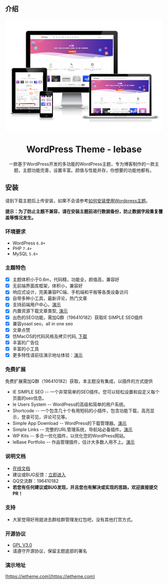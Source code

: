 ## 介绍

![screenshot](./screenshot.png)

<div align="center">
    <h1>WordPress Theme - Iebase</h1>
    <p>一款基于WordPress开发的多功能的WordPress主题，专为博客制作的一款主题，主题功能完善，设置丰富。颜值与性能并存，你想要的功能他都有。</p>
</div>

## 安装

请到下载主题后上传安装，如果不会请参考[如何安装使用Wordpress主题](https://ietheme.com/use-wordpress-themes-step-step-guide.html)。

**提示：为了防止主题不兼容，请在安装主题前进行数据备份，防止数据字段重复覆盖等情况发生。**

### 环境要求

- WordPress `6.0+`
- PHP `7.4+`
- MySQL `5.6+`

### 主题特色

- [x] 主题体积小于0.6m，代码精，功能全，颜值高，兼容好
- [x] 无前端界面库框架，体积小，兼容好
- [x] 响应式设计，完美兼容PC端、手机端和平板等各类设备访问
- [x] 自带多种小工具，最新评论，热门文章
- [x] 支持前端用户中心，[演示](https://ietheme.com/user)
- [x] 内置资源下载文章类型, [演示](https://ietheme.com/automatic-vanilla-javascript-tabs-ui.html)
- [x] 出色的SEO功能，需加Q群（196410182）获取IE SIMPLE SEO插件
- [x] 兼容yoast seo，all in one seo
- [x] 文章点赞
- [x] 仿MacOS的代码风格及拷贝代码, [下载](https://ietheme.com/portfolio/iebase-code-block.html)
- [x] 丰富的广告位
- [x] 丰富的小工具
- [x] 更多特性请前往演示地址体验：[演示](https://ietheme.com/)

### 免费扩展

免费扩展需加Q群（196410182）获取，本主题没有集成，以插件的方式提供

- IE SIMPLE SEO -- 一个非常简单的SEO插件。您可以轻松设置和自定义每个页面的seo信息。
- Ie Users System -- WordPress的高级和简单的用户系统。
- Shortcode -- 一个包含几十个有用短码的小插件，包含功能下载，高亮显示，登录可见，评论可见等。
-	Simple App Download -- WordPress的下载管理器。[演示](https://ietheme.com/apps)
- Simple Links -- 完整的URL管理系统，导航站必备插件。[演示](https://ietheme.com/list)
- WP Kits -- 多合一优化插件，以优化您的WordPress网站。
- IeBase Portfolio -- 作品管理插件，估计大多数人用不上。[演示](https://ietheme.com/portfolio/envato-affiliate.html)

### 说明文档

- [在线文档]([https://ietheme.com](https://ietheme.com/iebase-theme/))
- 建议或BUG反馈：[立即进入](https://github.com/99839/iebase/issues)
- QQ交流群：196410182
- **若您有任何建议或BUG发现，并且您也有解决或实现的思路，欢迎直接提交PR！**

### 支持

- 大家觉得好用就进去群给群管理发红包吧，没有其他打赏方式。

### 开源协议

- [GPL V3.0](./LICENSE)
- 请遵守开源协议，保留主题底部的署名

### 演示地址

[https://ietheme.com](https://ietheme.com)
